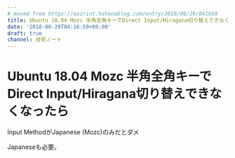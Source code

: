 ```yaml
---
# moved from https://aoirint.hatenablog.com/entry/2018/08/29/041659
title: Ubuntu 18.04 Mozc 半角全角キーでDirect Input/Hiragana切り替えできなくなったら
date: '2018-08-29T04:16:59+09:00'
draft: true
channel: 技術ノート
---
```

# Ubuntu 18.04 Mozc 半角全角キーでDirect Input/Hiragana切り替えできなくなったら

Input MethodがJapanese (Mozc)のみだとダメ

Japaneseも必要。
